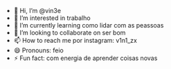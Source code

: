 - 👋 Hi, I’m @vin3e
- 👀 I’m interested in trabalho
- 🌱 I’m currently learning como lidar com as peassoas
- 💞️ I’m looking to collaborate on ser bom 
- 📫 How to reach me por instagram: v1n1_zx
- 😄 Pronouns: feio
- ⚡ Fun fact: com energia de aprender coisas novas 

<!---
vin3e/vin3e is a ✨ special ✨ repository because its `README.md` (this file) appears on your GitHub profile.
You can click the Preview link to take a look at your changes.
--->
